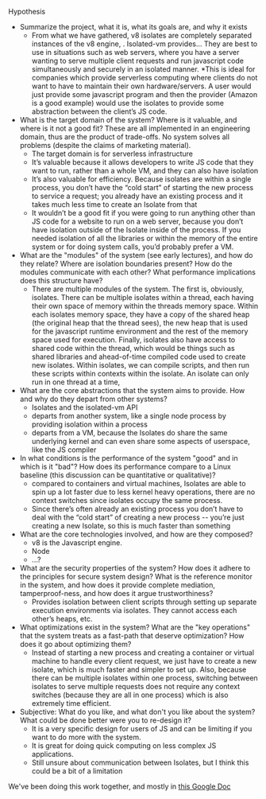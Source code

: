 Hypothesis

* Summarize the project, what it is, what its goals are, and why it exists
  * From what we have gathered, v8 isolates are completely separated instances of the v8 engine, . Isolated-vm provides… They are best to use in situations such as web servers, where you have a server wanting to serve multiple client requests and run javascript code simultaneously and securely in an isolated manner.
  *This is ideal for companies which provide serverless computing where clients do not want to have to maintain their own hardware/servers. A user would just provide some javascript program and then the provider (Amazon is a good example) would use the isolates to provide some abstraction between the client’s JS code. 
* What is the target domain of the system? Where is it valuable, and where is it not a good fit? These are all implemented in an engineering domain, thus are the product of trade-offs. No system solves all problems (despite the claims of marketing material).
  * The target domain is for serverless infrastructure
  * It’s valuable because it allows developers to write JS code that they want to run, rather than a whole VM, and they can also have isolation
  * It’s also valuable for efficiency. Because isolates are within a single process, you don’t have the “cold start” of starting the new process to service a request; you already have an existing process and it takes much less time to create an Isolate from that
  * It wouldn’t be a good fit if you were going to run anything other than JS code for a website to run on a web server, because you don’t have isolation outside of the Isolate inside of the process. If you needed isolation of all the libraries or within the memory of the entire system or for doing system calls, you’d probably prefer a VM.
* What are the "modules" of the system (see early lectures), and how do they relate? Where are isolation boundaries present? How do the modules communicate with each other? What performance implications does this structure have?
  * There are multiple modules of the system. The first is, obviously, isolates. There can be multiple isolates within a thread, each having their own space of memory within the threads memory space. Within each isolates memory space, they have a copy of the shared heap (the original heap that the thread sees),  the new heap that is used for the javascript runtime environment and the rest of the memory space used for execution. Finally, isolates also have access to shared code within the thread, which would be things such as shared libraries and ahead-of-time compiled code used to create new isolates. Within isolates, we can compile scripts, and then run these scripts within contexts within the isolate. An isolate can only run in one thread at a time, 
* What are the core abstractions that the system aims to provide. How and why do they depart from other systems?
  * Isolates and the isolated-vm API
  * departs from another system, like a single node process by providing isolation within a process
  * departs from a VM, because the Isolates do share the same underlying kernel and can even share some aspects of userspace, like the JS compiler
* In what conditions is the performance of the system "good" and in which is it "bad"? How does its performance compare to a Linux baseline (this discussion can be quantitative or qualitative)?
  * compared to containers and virtual machines, Isolates are able to spin up a lot faster due to less kernel heavy operations, there are no context switches since isolates occupy the same process.
  * Since there’s often already an existing process you don’t have to deal with the “cold start” of creating a new process -- you’re just creating a new Isolate, so this is much faster than something 
* What are the core technologies involved, and how are they composed?
  * v8 is the Javascript engine. 
  * Node
  * ...?
* What are the security properties of the system? How does it adhere to the principles for secure system design? What is the reference monitor in the system, and how does it provide complete mediation, tamperproof-ness, and how does it argue trustworthiness?
  * Provides isolation between client scripts through setting up separate execution environments via isolates. They cannot access each other’s heaps, etc. 
* What optimizations exist in the system? What are the "key operations" that the system treats as a fast-path that deserve optimization? How does it go about optimizing them?
  * Instead of starting a new process and creating a container or virtual machine to handle every client request, we just have to create a new isolate, which is much faster and simpler to set up. Also, because there can be multiple isolates within one process, switching between isolates to serve multiple requests does not require any context switches (because they are all in one process) which is also extremely time efficient.
* Subjective: What do you like, and what don't you like about the system? What could be done better were you to re-design it?
  * It is a very specific design for users of JS and can be limiting if you want to do more with the system. 
  * It is great for doing quick computing on less complex JS applications. 
  * Still unsure about communication between Isolates, but I think this could be a bit of a limitation
  
We've been doing this work together, and mostly in [this Google Doc](https://docs.google.com/document/d/1_fvu2UjdfBc8cCkJM324q-ox6aFuMnEfTl3vz7-prjs/edit?usp=sharing)
